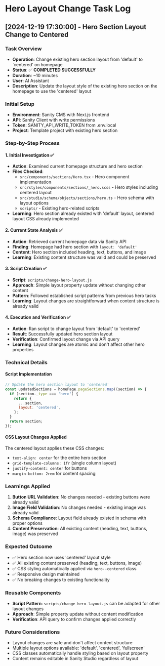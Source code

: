 # Hero Layout Change Task Log

## [2024-12-19 17:30:00] - Hero Section Layout Change to Centered

### Task Overview

- **Operation**: Change existing hero section layout from 'default' to 'centered' on homepage
- **Status**: ✅ **COMPLETED SUCCESSFULLY**
- **Duration**: ~10 minutes
- **User**: AI Assistant
- **Description**: Update the layout style of the existing hero section on the homepage to use the 'centered' layout

### Initial Setup

- **Environment**: Sanity CMS with Next.js frontend
- **API**: Sanity Client with write permissions
- **Token**: SANITY_API_WRITE_TOKEN from .env.local
- **Project**: Template project with existing hero section

### Step-by-Step Process

#### 1. Initial Investigation ✅

- **Action**: Examined current homepage structure and hero section
- **Files Checked**:
  - `src/components/sections/Hero.tsx` - Hero component implementation
  - `src/styles/components/sections/_hero.scss` - Hero styles including centered layout
  - `src/studio/schema/objects/sections/hero.ts` - Hero schema with layout options
  - `scripts/` - Existing hero-related scripts
- **Learning**: Hero section already existed with 'default' layout, centered layout CSS already implemented

#### 2. Current State Analysis ✅

- **Action**: Retrieved current homepage data via Sanity API
- **Finding**: Homepage had hero section with `layout: 'default'`
- **Content**: Hero section included heading, text, buttons, and image
- **Learning**: Existing content structure was valid and could be preserved

#### 3. Script Creation ✅

- **Script**: `scripts/change-hero-layout.js`
- **Approach**: Simple layout property update without changing other content
- **Pattern**: Followed established script patterns from previous hero tasks
- **Learning**: Layout changes are straightforward when content structure is already valid

#### 4. Execution and Verification ✅

- **Action**: Ran script to change layout from 'default' to 'centered'
- **Result**: Successfully updated hero section layout
- **Verification**: Confirmed layout change via API query
- **Learning**: Layout changes are atomic and don't affect other hero properties

### Technical Details

#### Script Implementation

```javascript
// Update the hero section layout to 'centered'
const updatedSections = homePage.pageSections.map((section) => {
  if (section._type === 'hero') {
    return {
      ...section,
      layout: 'centered',
    };
  }
  return section;
});
```

#### CSS Layout Changes Applied

The centered layout applies these CSS changes:

- `text-align: center` for the entire hero section
- `grid-template-columns: 1fr` (single column layout)
- `justify-content: center` for buttons
- `margin-bottom: 2rem` for content spacing

### Learnings Applied

1. **Button URL Validation**: No changes needed - existing buttons were already valid
2. **Image Field Validation**: No changes needed - existing image was already valid
3. **Schema Compliance**: Layout field already existed in schema with proper options
4. **Content Preservation**: All existing content (heading, text, buttons, image) was preserved

### Expected Outcome

- ✅ Hero section now uses 'centered' layout style
- ✅ All existing content preserved (heading, text, buttons, image)
- ✅ CSS styling automatically applied via `hero--centered` class
- ✅ Responsive design maintained
- ✅ No breaking changes to existing functionality

### Reusable Components

- **Script Pattern**: `scripts/change-hero-layout.js` can be adapted for other layout changes
- **Approach**: Simple property update without content modification
- **Verification**: API query to confirm changes applied correctly

### Future Considerations

- Layout changes are safe and don't affect content structure
- Multiple layout options available: 'default', 'centered', 'fullscreen'
- CSS classes automatically handle styling based on layout property
- Content remains editable in Sanity Studio regardless of layout
